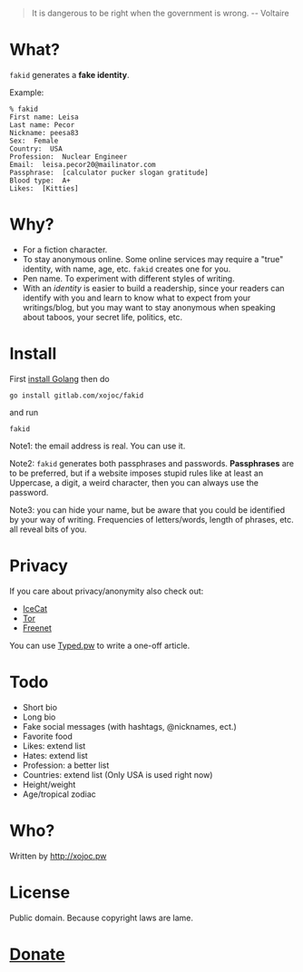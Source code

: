 > It is dangerous to be right when the government is wrong.
>    -- Voltaire
   
# What?
`fakid` generates a **fake identity**.

Example:
```
% fakid
First name: Leisa
Last name: Pecor
Nickname: peesa83
Sex:  Female
Country:  USA
Profession:  Nuclear Engineer
Email:  leisa.pecor20@mailinator.com
Passphrase:  [calculator pucker slogan gratitude]
Blood type:  A+
Likes:  [Kitties]
```

# Why?

* For a fiction character.
* To stay anonymous online. Some online services may require a "true" identity, with name, age, etc. `fakid` creates one for you.
* Pen name. To experiment with different styles of writing.
* With an *identity* is easier to build a readership, since your readers can identify with you and learn to know what to expect from your writings/blog, but you may want to stay anonymous when speaking about taboos, your secret life, politics, etc.

# Install

First [install Golang](https://golang.org/doc/install) then do

```
go install gitlab.com/xojoc/fakid
```
and run
```
fakid
```
Note1: the email address is real. You can use it.

Note2: `fakid` generates both passphrases and passwords. **Passphrases** are to be preferred, but if a website imposes stupid rules like at least an Uppercase, a digit, a weird character, then you can always use the password.

Note3: you can hide your name, but be aware that you could be identified by your way of writing. Frequencies of letters/words, length of phrases, etc. all reveal bits of you.

# Privacy
If you care about privacy/anonymity also check out:

* [IceCat](https://www.gnu.org/software/gnuzilla/)
* [Tor](https://www.torproject.org/)
* [Freenet](https://freenetproject.org/)

You can use [Typed.pw](http://typed.pw) to write a one-off article.

# Todo
* Short bio
* Long bio
* Fake social messages (with hashtags, @nicknames, ect.)
* Favorite food
* Likes: extend list
* Hates: extend list
* Profession: a better list
* Countries: extend list (Only USA is used right now)
* Height/weight
* Age/tropical zodiac


# Who?
Written by <http://xojoc.pw>

# License
Public domain. Because copyright laws are lame.

# [Donate](http://xojoc.pw/donate.html)
